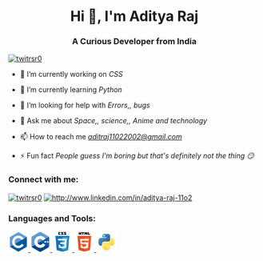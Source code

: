 <h1 align="center">Hi 👋, I'm Aditya Raj</h1>
<h3 align="center">A Curious Developer from India</h3>

<p align="left"> <a href="https://twitter.com/twitrsr0" target="blank"><img src="https://img.shields.io/twitter/follow/childofprophcy1?logo=twitter&style=for-the-badge" alt="twitrsr0" /></a> </p>

- 🔭 I’m currently working on *CSS*

- 🌱 I’m currently learning *Python*

- 🤝 I’m looking for help with *Errors,, bugs*

- 💬 Ask me about *Space,, science,, Anime and technology*

- 📫 How to reach me *aditraj11022002@gmail.com*

- ⚡ Fun fact *People guess I'm boring but that's definitely not the thing 😏*

<h3 align="left">Connect with me:</h3>
<p align="left">
<a href="https://twitter.com/childofprophcy1" target="blank"><img align="center" src="https://raw.githubusercontent.com/rahuldkjain/github-profile-readme-generator/master/src/images/icons/Social/twitter.svg" alt="twitrsr0" height="30" width="40" /></a>
<a href="https://linkedin.com/in/http://www.linkedin.com/in/aditya-raj-11o2" target="blank"><img align="center" src="https://raw.githubusercontent.com/rahuldkjain/github-profile-readme-generator/master/src/images/icons/Social/linked-in-alt.svg" alt="http://www.linkedin.com/in/aditya-raj-11o2" height="30" width="40" /></a>
</p>

<h3 align="left">Languages and Tools:</h3>
<p align="left"> <a href="https://www.cprogramming.com/" target="_blank" rel="noreferrer"> <img src="https://raw.githubusercontent.com/devicons/devicon/master/icons/c/c-original.svg" alt="c" width="40" height="40"/> </a> <a href="https://www.w3schools.com/cpp/" target="_blank" rel="noreferrer"> <img src="https://raw.githubusercontent.com/devicons/devicon/master/icons/cplusplus/cplusplus-original.svg" alt="cplusplus" width="40" height="40"/> </a> <a href="https://www.w3schools.com/css/" target="_blank" rel="noreferrer"> <img src="https://raw.githubusercontent.com/devicons/devicon/master/icons/css3/css3-original-wordmark.svg" alt="css3" width="40" height="40"/> </a> <a href="https://www.w3.org/html/" target="_blank" rel="noreferrer"> <img src="https://raw.githubusercontent.com/devicons/devicon/master/icons/html5/html5-original-wordmark.svg" alt="html5" width="40" height="40"/> </a> <a href="https://www.python.org" target="_blank" rel="noreferrer"> <img src="https://raw.githubusercontent.com/devicons/devicon/master/icons/python/python-original.svg" alt="python" width="40" height="40"/> </a> </p>
